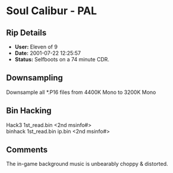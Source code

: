# Soul Calibur - PAL

## Rip Details

- **User:** Eleven of 9
- **Date:** 2001-07-22 12:25:57
- **Status:** Selfboots on a 74 minute CDR.

## Downsampling

Downsample all *.P16 files from 4400K Mono to 3200K Mono

## Bin Hacking

Hack3 1st_read.bin <2nd msinfo#><br />binhack 1st_read.bin ip.bin <2nd msinfo#>

## Comments

The in-game background music is unbearably choppy & distorted.

